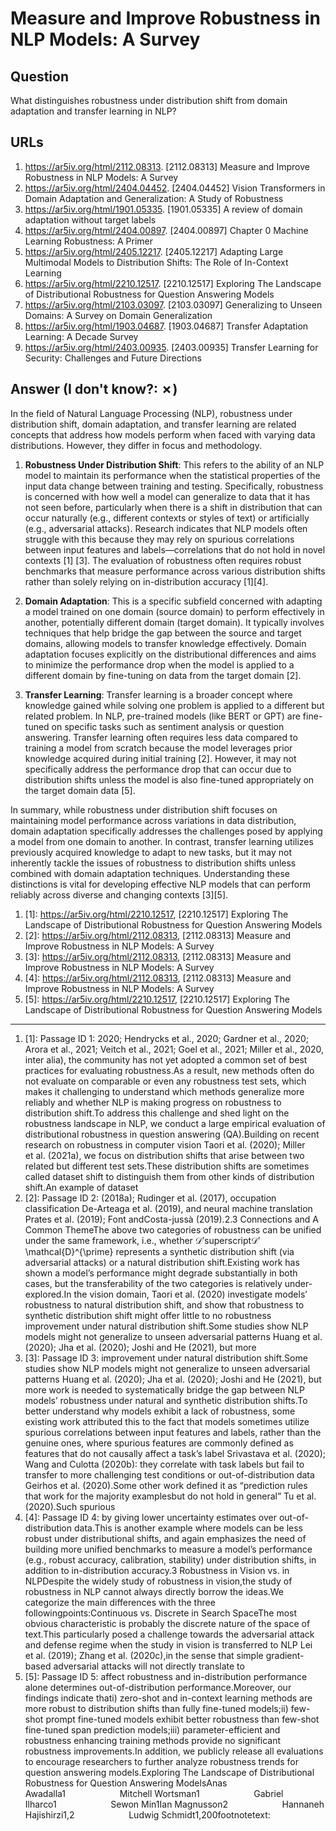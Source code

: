 # Measure and Improve Robustness in NLP Models: A Survey

## Question

What distinguishes robustness under distribution shift from domain adaptation and transfer learning in NLP?

## URLs

1. https://ar5iv.org/html/2112.08313. [2112.08313] Measure and Improve Robustness in NLP Models: A Survey
2. https://ar5iv.org/html/2404.04452. [2404.04452] Vision Transformers in Domain Adaptation and Generalization: A Study of Robustness
3. https://ar5iv.org/html/1901.05335. [1901.05335] A review of domain adaptation without target labels
4. https://ar5iv.org/html/2404.00897. [2404.00897] Chapter 0 Machine Learning Robustness: A Primer
5. https://ar5iv.org/html/2405.12217. [2405.12217] Adapting Large Multimodal Models to Distribution Shifts: The Role of In-Context Learning
6. https://ar5iv.org/html/2210.12517. [2210.12517] Exploring The Landscape of Distributional Robustness for Question Answering Models
7. https://ar5iv.org/html/2103.03097. [2103.03097] Generalizing to Unseen Domains: A Survey on Domain Generalization
8. https://ar5iv.org/html/1903.04687. [1903.04687] Transfer Adaptation Learning: A Decade Survey
9. https://ar5iv.org/html/2403.00935. [2403.00935] Transfer Learning for Security: Challenges and Future Directions

## Answer (I don't know?: ✗)

In the field of Natural Language Processing (NLP), robustness under distribution shift, domain adaptation, and transfer learning are related concepts that address how models perform when faced with varying data distributions. However, they differ in focus and methodology.

1. **Robustness Under Distribution Shift**: This refers to the ability of an NLP model to maintain its performance when the statistical properties of the input data change between training and testing. Specifically, robustness is concerned with how well a model can generalize to data that it has not seen before, particularly when there is a shift in distribution that can occur naturally (e.g., different contexts or styles of text) or artificially (e.g., adversarial attacks). Research indicates that NLP models often struggle with this because they may rely on spurious correlations between input features and labels—correlations that do not hold in novel contexts [1] [3]. The evaluation of robustness often requires robust benchmarks that measure performance across various distribution shifts rather than solely relying on in-distribution accuracy [1][4].

2. **Domain Adaptation**: This is a specific subfield concerned with adapting a model trained on one domain (source domain) to perform effectively in another, potentially different domain (target domain). It typically involves techniques that help bridge the gap between the source and target domains, allowing models to transfer knowledge effectively. Domain adaptation focuses explicitly on the distributional differences and aims to minimize the performance drop when the model is applied to a different domain by fine-tuning on data from the target domain [2]. 

3. **Transfer Learning**: Transfer learning is a broader concept where knowledge gained while solving one problem is applied to a different but related problem. In NLP, pre-trained models (like BERT or GPT) are fine-tuned on specific tasks such as sentiment analysis or question answering. Transfer learning often requires less data compared to training a model from scratch because the model leverages prior knowledge acquired during initial training [2]. However, it may not specifically address the performance drop that can occur due to distribution shifts unless the model is also fine-tuned appropriately on the target domain data [5].

In summary, while robustness under distribution shift focuses on maintaining model performance across variations in data distribution, domain adaptation specifically addresses the challenges posed by applying a model from one domain to another. In contrast, transfer learning utilizes previously acquired knowledge to adapt to new tasks, but it may not inherently tackle the issues of robustness to distribution shifts unless combined with domain adaptation techniques. Understanding these distinctions is vital for developing effective NLP models that can perform reliably across diverse and changing contexts [3][5].

1. [1]:  https://ar5iv.org/html/2210.12517, [2210.12517] Exploring The Landscape of Distributional Robustness for Question Answering Models
2. [2]:  https://ar5iv.org/html/2112.08313, [2112.08313] Measure and Improve Robustness in NLP Models: A Survey
3. [3]:  https://ar5iv.org/html/2112.08313, [2112.08313] Measure and Improve Robustness in NLP Models: A Survey
4. [4]:  https://ar5iv.org/html/2112.08313, [2112.08313] Measure and Improve Robustness in NLP Models: A Survey
5. [5]:  https://ar5iv.org/html/2210.12517, [2210.12517] Exploring The Landscape of Distributional Robustness for Question Answering Models
---
1. [1]:  Passage ID 1: 2020; Hendrycks et al., 2020; Gardner et al., 2020; Arora et al., 2021; Veitch et al., 2021; Goel et al., 2021; Miller et al., 2020, inter alia), the community has not yet adopted a common set of best practices for evaluating robustness.As a result, new methods often do not evaluate on comparable or even any robustness test sets, which makes it challenging to understand which methods generalize more reliably and whether NLP is making progress on robustness to distribution shift.To address this challenge and shed light on the robustness landscape in NLP, we conduct a large empirical evaluation of distributional robustness in question answering (QA).Building on recent research on robustness in computer vision Taori et al. (2020); Miller et al. (2021a), we focus on distribution shifts that arise between two related but different test sets.These distribution shifts are sometimes called dataset shift to distinguish them from other kinds of distribution shift.An example of dataset
2. [2]:  Passage ID 2: (2018a); Rudinger et al. (2017), occupation classification De-Arteaga et al. (2019), and neural machine translation Prates et al. (2019); Font andCosta-jussà (2019).2.3 Connections and A Common ThemeThe above two categories of robustness can be unified under the same framework, i.e., whether 𝒟′superscript𝒟′\mathcal{D}^{\prime} represents a synthetic distribution shift (via adversarial attacks) or a natural distribution shift.Existing work has shown a model’s performance might degrade substantially in both cases, but the transferability of the two categories is relatively under-explored.In the vision domain, Taori et al. (2020) investigate models’ robustness to natural distribution shift, and show that robustness to synthetic distribution shift might offer little to no robustness improvement under natural distribution shift.Some studies show NLP models might not generalize to unseen adversarial patterns Huang et al. (2020); Jha et al. (2020); Joshi and He (2021), but more
3. [3]:  Passage ID 3: improvement under natural distribution shift.Some studies show NLP models might not generalize to unseen adversarial patterns Huang et al. (2020); Jha et al. (2020); Joshi and He (2021), but more work is needed to systematically bridge the gap between NLP models’ robustness under natural and synthetic distribution shifts.To better understand why models exhibit a lack of robustness, some existing work attributed this to the fact that models sometimes utilize spurious correlations between input features and labels, rather than the genuine ones, where spurious features are commonly defined as features that do not causally affect a task’s label Srivastava et al. (2020); Wang and Culotta (2020b): they correlate with task labels but fail to transfer to more challenging test conditions or out-of-distribution data Geirhos et al. (2020).Some other work defined it as “prediction rules that work for the majority examplesbut do not hold in general” Tu et al. (2020).Such spurious
4. [4]:  Passage ID 4: by giving lower uncertainty estimates over out-of-distribution data.This is another example where models can be less robust under distributional shifts, and again emphasizes the need of building more unified benchmarks to measure a model’s performance (e.g., robust accuracy, calibration, stability) under distribution shifts, in addition to in-distribution accuracy.3 Robustness in Vision vs. in NLPDespite the widely study of robustness in vision,the study of robustness in NLP cannot always directly borrow the ideas.We categorize the main differences with the three followingpoints:Continuous vs. Discrete in Search SpaceThe most obvious characteristic is probably the discrete nature of the space of text.This particularly posed a challenge towards the adversarial attack and defense regime when the study in vision is transferred to NLP Lei et al. (2019); Zhang et al. (2020c),in the sense that simple gradient-based adversarial attacks will not directly translate to
5. [5]:  Passage ID 5: affect robustness and in-distribution performance alone determines out-of-distribution performance.Moreover, our findings indicate thati) zero-shot and in-context learning methods are more robust to distribution shifts than fully fine-tuned models;ii) few-shot prompt fine-tuned models exhibit better robustness than few-shot fine-tuned span prediction models;iii) parameter-efficient and robustness enhancing training methods provide no significant robustness improvements.In addition, we publicly release all evaluations to encourage researchers to further analyze robustness trends for question answering models.Exploring The Landscape of Distributional Robustness for Question Answering ModelsAnas Awadalla1                      Mitchell Wortsman1                      Gabriel Ilharco1                      Sewon Min1Ian Magnusson2                      Hannaneh Hajishirzi1,2                      Ludwig Schmidt1,200footnotetext: